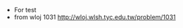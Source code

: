 - For test 
- from wloj 1031 http://wloj.wlsh.tyc.edu.tw/problem/1031

<!---
hanopause/hanopause is a ✨ special ✨ repository because its `README.md` (this file) appears on your GitHub profile.
You can click the Preview link to take a look at your changes.
--->
